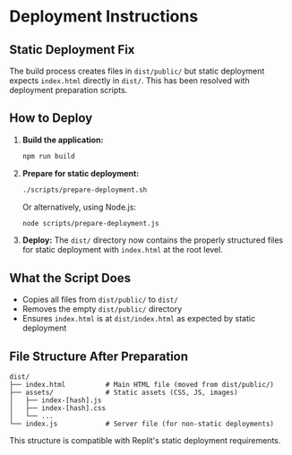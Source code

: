 # Deployment Instructions

## Static Deployment Fix

The build process creates files in `dist/public/` but static deployment expects `index.html` directly in `dist/`. This has been resolved with deployment preparation scripts.

## How to Deploy

1. **Build the application:**
   ```bash
   npm run build
   ```

2. **Prepare for static deployment:**
   ```bash
   ./scripts/prepare-deployment.sh
   ```
   
   Or alternatively, using Node.js:
   ```bash
   node scripts/prepare-deployment.js
   ```

3. **Deploy:**
   The `dist/` directory now contains the properly structured files for static deployment with `index.html` at the root level.

## What the Script Does

- Copies all files from `dist/public/` to `dist/`
- Removes the empty `dist/public/` directory
- Ensures `index.html` is at `dist/index.html` as expected by static deployment

## File Structure After Preparation

```
dist/
├── index.html          # Main HTML file (moved from dist/public/)
├── assets/             # Static assets (CSS, JS, images)
│   ├── index-[hash].js
│   ├── index-[hash].css
│   └── ...
└── index.js            # Server file (for non-static deployments)
```

This structure is compatible with Replit's static deployment requirements.